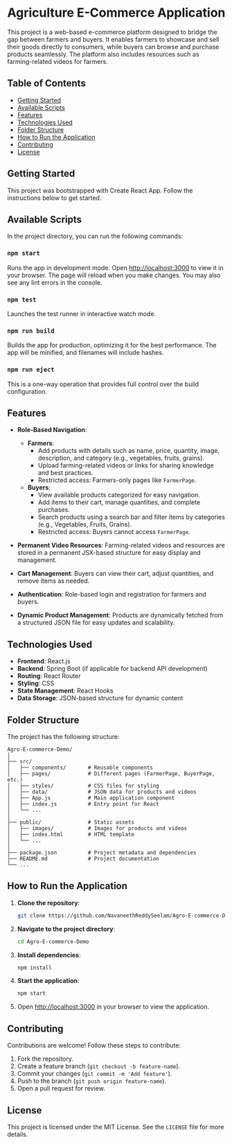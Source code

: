
# Agriculture E-Commerce Application

This project is a web-based e-commerce platform designed to bridge the gap between farmers and buyers. It enables farmers to showcase and sell their goods directly to consumers, while buyers can browse and purchase products seamlessly. The platform also includes resources such as farming-related videos for farmers.

## Table of Contents
- [Getting Started](#getting-started)
- [Available Scripts](#available-scripts)
- [Features](#features)
- [Technologies Used](#technologies-used)
- [Folder Structure](#folder-structure)
- [How to Run the Application](#how-to-run-the-application)
- [Contributing](#contributing)
- [License](#license)

## Getting Started

This project was bootstrapped with Create React App. Follow the instructions below to get started.

## Available Scripts

In the project directory, you can run the following commands:

### `npm start`
Runs the app in development mode. Open [http://localhost:3000](http://localhost:3000) to view it in your browser. The page will reload when you make changes. You may also see any lint errors in the console.

### `npm test`
Launches the test runner in interactive watch mode.

### `npm run build`
Builds the app for production, optimizing it for the best performance. The app will be minified, and filenames will include hashes.

### `npm run eject`
This is a one-way operation that provides full control over the build configuration.

## Features

- **Role-Based Navigation**:  
  - **Farmers**:  
    - Add products with details such as name, price, quantity, image, description, and category (e.g., vegetables, fruits, grains).
    - Upload farming-related videos or links for sharing knowledge and best practices.
    - Restricted access: Farmers-only pages like `FarmerPage`.
  - **Buyers**:  
    - View available products categorized for easy navigation.
    - Add items to their cart, manage quantities, and complete purchases.
    - Search products using a search bar and filter items by categories (e.g., Vegetables, Fruits, Grains).
    - Restricted access: Buyers cannot access `FarmerPage`.

- **Permanent Video Resources**: Farming-related videos and resources are stored in a permanent JSX-based structure for easy display and management.

- **Cart Management**: Buyers can view their cart, adjust quantities, and remove items as needed.

- **Authentication**: Role-based login and registration for farmers and buyers.

- **Dynamic Product Management**: Products are dynamically fetched from a structured JSON file for easy updates and scalability.

## Technologies Used

- **Frontend**: React.js
- **Backend**: Spring Boot (if applicable for backend API development)
- **Routing**: React Router
- **Styling**: CSS
- **State Management**: React Hooks
- **Data Storage**: JSON-based structure for dynamic content

## Folder Structure

The project has the following structure:

```
Agro-E-commerce-Demo/
│
├── src/
│   ├── components/       # Reusable components
│   ├── pages/            # Different pages (FarmerPage, BuyerPage, etc.)
│   ├── styles/           # CSS files for styling
│   ├── data/             # JSON data for products and videos
│   ├── App.js            # Main application component
│   ├── index.js          # Entry point for React
│   └── ...
│
├── public/               # Static assets
│   ├── images/           # Images for products and videos
│   ├── index.html        # HTML template
│   └── ...
│
├── package.json          # Project metadata and dependencies
├── README.md             # Project documentation
└── ...
```

## How to Run the Application

1. **Clone the repository**:  
   ```bash
   git clone https://github.com/NavaneethReddySeelam/Agro-E-commerce-Demo.git
   ```

2. **Navigate to the project directory**:  
   ```bash
   cd Agro-E-commerce-Demo
   ```

3. **Install dependencies**:  
   ```bash
   npm install
   ```

4. **Start the application**:  
   ```bash
   npm start
   ```

5. Open [http://localhost:3000](http://localhost:3000) in your browser to view the application.

## Contributing

Contributions are welcome! Follow these steps to contribute:  
1. Fork the repository.  
2. Create a feature branch (`git checkout -b feature-name`).  
3. Commit your changes (`git commit -m 'Add feature'`).  
4. Push to the branch (`git push origin feature-name`).  
5. Open a pull request for review.

## License

This project is licensed under the MIT License. See the `LICENSE` file for more details.

